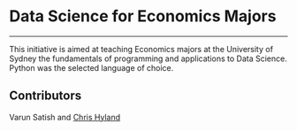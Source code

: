 
# Data Science for Economics Majors
-----------------------------------
This initiative is aimed at teaching Economics majors at the University of Sydney the fundamentals of programming and applications to Data Science. Python was the selected language of choice.

## Contributors

Varun Satish and [Chris Hyland](https://www.linkedin.com/in/charles-hyland/)
